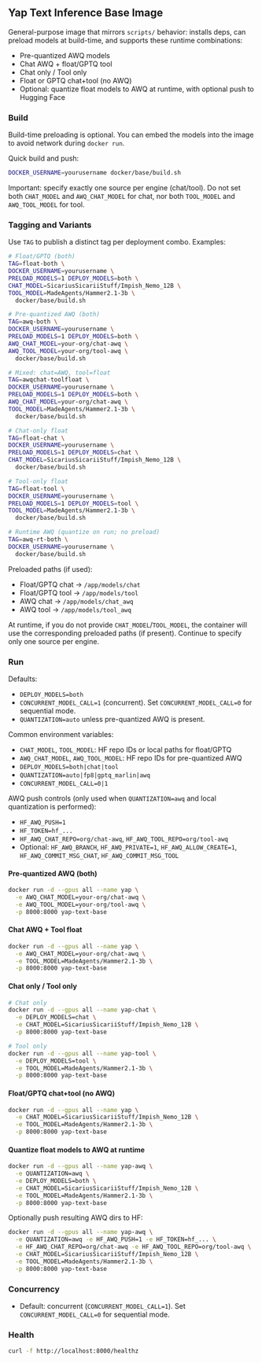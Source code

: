 ## Yap Text Inference Base Image

General-purpose image that mirrors `scripts/` behavior: installs deps, can preload models at build-time, and supports these runtime combinations:

- Pre-quantized AWQ models
- Chat AWQ + float/GPTQ tool
- Chat only / Tool only
- Float or GPTQ chat+tool (no AWQ)
- Optional: quantize float models to AWQ at runtime, with optional push to Hugging Face

### Build

Build-time preloading is optional. You can embed the models into the image to avoid network during `docker run`.

Quick build and push:

```bash
DOCKER_USERNAME=yourusername docker/base/build.sh
```

Important: specify exactly one source per engine (chat/tool). Do not set both `CHAT_MODEL` and `AWQ_CHAT_MODEL` for chat, nor both `TOOL_MODEL` and `AWQ_TOOL_MODEL` for tool.

### Tagging and Variants

Use `TAG` to publish a distinct tag per deployment combo. Examples:

```bash
# Float/GPTQ (both)
TAG=float-both \
DOCKER_USERNAME=yourusername \
PRELOAD_MODELS=1 DEPLOY_MODELS=both \
CHAT_MODEL=SicariusSicariiStuff/Impish_Nemo_12B \
TOOL_MODEL=MadeAgents/Hammer2.1-3b \
  docker/base/build.sh

# Pre-quantized AWQ (both)
TAG=awq-both \
DOCKER_USERNAME=yourusername \
PRELOAD_MODELS=1 DEPLOY_MODELS=both \
AWQ_CHAT_MODEL=your-org/chat-awq \
AWQ_TOOL_MODEL=your-org/tool-awq \
  docker/base/build.sh

# Mixed: chat=AWQ, tool=float
TAG=awqchat-toolfloat \
DOCKER_USERNAME=yourusername \
PRELOAD_MODELS=1 DEPLOY_MODELS=both \
AWQ_CHAT_MODEL=your-org/chat-awq \
TOOL_MODEL=MadeAgents/Hammer2.1-3b \
  docker/base/build.sh

# Chat-only float
TAG=float-chat \
DOCKER_USERNAME=yourusername \
PRELOAD_MODELS=1 DEPLOY_MODELS=chat \
CHAT_MODEL=SicariusSicariiStuff/Impish_Nemo_12B \
  docker/base/build.sh

# Tool-only float
TAG=float-tool \
DOCKER_USERNAME=yourusername \
PRELOAD_MODELS=1 DEPLOY_MODELS=tool \
TOOL_MODEL=MadeAgents/Hammer2.1-3b \
  docker/base/build.sh

# Runtime AWQ (quantize on run; no preload)
TAG=awq-rt-both \
DOCKER_USERNAME=yourusername \
  docker/base/build.sh
```

Preloaded paths (if used):

- Float/GPTQ chat -> `/app/models/chat`
- Float/GPTQ tool -> `/app/models/tool`
- AWQ chat -> `/app/models/chat_awq`
- AWQ tool -> `/app/models/tool_awq`

At runtime, if you do not provide `CHAT_MODEL`/`TOOL_MODEL`, the container will use the corresponding preloaded paths (if present). Continue to specify only one source per engine.

### Run

Defaults:

- `DEPLOY_MODELS=both`
- `CONCURRENT_MODEL_CALL=1` (concurrent). Set `CONCURRENT_MODEL_CALL=0` for sequential mode.
- `QUANTIZATION=auto` unless pre-quantized AWQ is present.

Common environment variables:

- `CHAT_MODEL`, `TOOL_MODEL`: HF repo IDs or local paths for float/GPTQ
- `AWQ_CHAT_MODEL`, `AWQ_TOOL_MODEL`: HF repo IDs for pre-quantized AWQ
- `DEPLOY_MODELS=both|chat|tool`
- `QUANTIZATION=auto|fp8|gptq_marlin|awq`
- `CONCURRENT_MODEL_CALL=0|1`

AWQ push controls (only used when `QUANTIZATION=awq` and local quantization is performed):

- `HF_AWQ_PUSH=1`
- `HF_TOKEN=hf_...`
- `HF_AWQ_CHAT_REPO=org/chat-awq`, `HF_AWQ_TOOL_REPO=org/tool-awq`
- Optional: `HF_AWQ_BRANCH`, `HF_AWQ_PRIVATE=1`, `HF_AWQ_ALLOW_CREATE=1`, `HF_AWQ_COMMIT_MSG_CHAT`, `HF_AWQ_COMMIT_MSG_TOOL`

#### Pre-quantized AWQ (both)

```bash
docker run -d --gpus all --name yap \
  -e AWQ_CHAT_MODEL=your-org/chat-awq \
  -e AWQ_TOOL_MODEL=your-org/tool-awq \
  -p 8000:8000 yap-text-base
```

#### Chat AWQ + Tool float

```bash
docker run -d --gpus all --name yap \
  -e AWQ_CHAT_MODEL=your-org/chat-awq \
  -e TOOL_MODEL=MadeAgents/Hammer2.1-3b \
  -p 8000:8000 yap-text-base
```

#### Chat only / Tool only

```bash
# Chat only
docker run -d --gpus all --name yap-chat \
  -e DEPLOY_MODELS=chat \
  -e CHAT_MODEL=SicariusSicariiStuff/Impish_Nemo_12B \
  -p 8000:8000 yap-text-base

# Tool only
docker run -d --gpus all --name yap-tool \
  -e DEPLOY_MODELS=tool \
  -e TOOL_MODEL=MadeAgents/Hammer2.1-3b \
  -p 8000:8000 yap-text-base
```

#### Float/GPTQ chat+tool (no AWQ)

```bash
docker run -d --gpus all --name yap \
  -e CHAT_MODEL=SicariusSicariiStuff/Impish_Nemo_12B \
  -e TOOL_MODEL=MadeAgents/Hammer2.1-3b \
  -p 8000:8000 yap-text-base
```

#### Quantize float models to AWQ at runtime

```bash
docker run -d --gpus all --name yap-awq \
  -e QUANTIZATION=awq \
  -e DEPLOY_MODELS=both \
  -e CHAT_MODEL=SicariusSicariiStuff/Impish_Nemo_12B \
  -e TOOL_MODEL=MadeAgents/Hammer2.1-3b \
  -p 8000:8000 yap-text-base
```

Optionally push resulting AWQ dirs to HF:

```bash
docker run -d --gpus all --name yap-awq \
  -e QUANTIZATION=awq -e HF_AWQ_PUSH=1 -e HF_TOKEN=hf_... \
  -e HF_AWQ_CHAT_REPO=org/chat-awq -e HF_AWQ_TOOL_REPO=org/tool-awq \
  -e CHAT_MODEL=SicariusSicariiStuff/Impish_Nemo_12B \
  -e TOOL_MODEL=MadeAgents/Hammer2.1-3b \
  -p 8000:8000 yap-text-base
```

### Concurrency

- Default: concurrent (`CONCURRENT_MODEL_CALL=1`). Set `CONCURRENT_MODEL_CALL=0` for sequential mode.

### Health

```bash
curl -f http://localhost:8000/healthz
```


